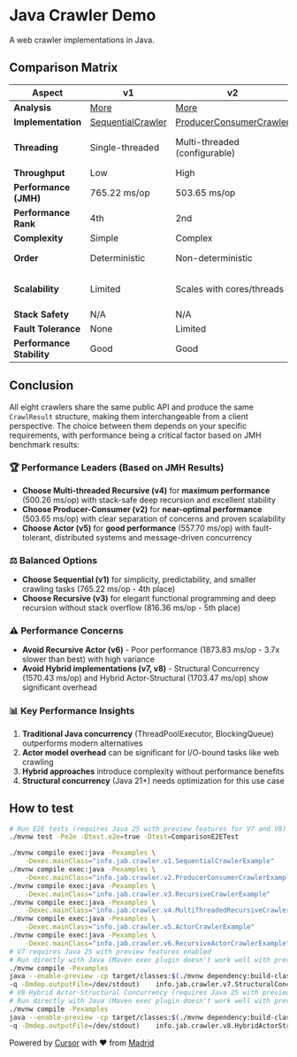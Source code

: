 # Java Crawler Demo

A web crawler implementations in Java.

## Comparison Matrix

| Aspect | v1 | v2 | v3 | v4 | v5 | v6 | v7 | v8 |
|--------|----|----|----|----|----|----|----|----|
| **Analysis** | [More](./docs/v1/README.md) | [More](./docs/v2/README.md) | [More](./docs/v3/README.md) | [More](./docs/v4/README.md) | [More](./docs/v5/README.md) | [More](./docs/v6/README.md) | [More](./docs/v7/README.md) | [More](./docs/v8/README.md) |
| **Implementation** | [SequentialCrawler](./src/main/java/info/jab/crawler/v1/SequentialCrawler.java) | [ProducerConsumerCrawler](./src/main/java/info/jab/crawler/v2/ProducerConsumerCrawler.java) | [RecursiveCrawler](./src/main/java/info/jab/crawler/v3/RecursiveCrawler.java) | [MultiThreadedRecursiveCrawler](./src/main/java/info/jab/crawler/v4/MultiThreadedRecursiveCrawler.java) | [ActorCrawler](./src/main/java/info/jab/crawler/v5/ActorCrawler.java) | [RecursiveActorCrawler](./src/main/java/info/jab/crawler/v6/RecursiveActorCrawler.java) | [StructuralConcurrencyCrawler](./src/main/java/info/jab/crawler/v7/StructuralConcurrencyCrawler.java) | [HybridActorStructuralCrawler](./src/main/java/info/jab/crawler/v8/HybridActorStructuralCrawler.java) |
| **Threading** | Single-threaded | Multi-threaded (configurable) | Single-threaded | Multi-threaded (configurable) | Multi-threaded (configurable) | Multi-threaded (configurable) | Multi-threaded (virtual threads) | Multi-threaded (virtual threads) |
| **Throughput** | Low | High | Low | **High** | High | Low | Low | Low |
| **Performance (JMH)** | 765.22 ms/op | 503.65 ms/op | 816.36 ms/op | **500.26 ms/op** ⭐ | 557.70 ms/op | 1873.83 ms/op ⚠️ | 1570.43 ms/op | 1703.47 ms/op |
| **Performance Rank** | 4th | 2nd | 5th | **1st** | 3rd | 8th | 6th | 7th |
| **Complexity** | Simple | Complex | Medium | Very Complex | Very Complex | Very Complex | Medium | Complex |
| **Order** | Deterministic | Non-deterministic | Deterministic | Non-deterministic | Non-deterministic | Non-deterministic | Non-deterministic | Non-deterministic |
| **Scalability** | Limited | Scales with cores/threads | Limited | Scales with cores/threads | Scales with actors (distributed) | Scales with actors (dynamic) | Scales with virtual threads | Scales with virtual threads + actors |
| **Stack Safety** | N/A | N/A | Yes (trampoline) | Yes (trampoline) | N/A | Yes (async recursion) | Yes (structured scopes) | Yes (structured scopes) |
| **Fault Tolerance** | None | Limited | None | Limited | High | High | High | Very High |
| **Performance Stability** | Good | Good | Good | **Excellent** | Good | Poor | Fair | Fair |

## Conclusion

All eight crawlers share the same public API and produce the same `CrawlResult` structure, making them interchangeable from a client perspective. The choice between them depends on your specific requirements, with performance being a critical factor based on JMH benchmark results:

### 🏆 **Performance Leaders (Based on JMH Results)**
- **Choose Multi-threaded Recursive (v4)** for **maximum performance** (500.26 ms/op) with stack-safe deep recursion and excellent stability
- **Choose Producer-Consumer (v2)** for **near-optimal performance** (503.65 ms/op) with clear separation of concerns and proven scalability
- **Choose Actor (v5)** for **good performance** (557.70 ms/op) with fault-tolerant, distributed systems and message-driven concurrency

### ⚖️ **Balanced Options**
- **Choose Sequential (v1)** for simplicity, predictability, and smaller crawling tasks (765.22 ms/op - 4th place)
- **Choose Recursive (v3)** for elegant functional programming and deep recursion without stack overflow (816.36 ms/op - 5th place)

### ⚠️ **Performance Concerns**
- **Avoid Recursive Actor (v6)** - Poor performance (1873.83 ms/op - 3.7x slower than best) with high variance
- **Avoid Hybrid implementations (v7, v8)** - Structural Concurrency (1570.43 ms/op) and Hybrid Actor-Structural (1703.47 ms/op) show significant overhead

### 📊 **Key Performance Insights**
1. **Traditional Java concurrency** (ThreadPoolExecutor, BlockingQueue) outperforms modern alternatives
2. **Actor model overhead** can be significant for I/O-bound tasks like web crawling
3. **Hybrid approaches** introduce complexity without performance benefits
4. **Structural concurrency** (Java 21+) needs optimization for this use case

## How to test

```bash
# Run E2E tests (requires Java 25 with preview features for V7 and V8)
./mvnw test -Pe2e -Dtest.e2e=true -Dtest=ComparisonE2ETest

./mvnw compile exec:java -Pexamples \
    -Dexec.mainClass="info.jab.crawler.v1.SequentialCrawlerExample"
./mvnw compile exec:java -Pexamples \
    -Dexec.mainClass="info.jab.crawler.v2.ProducerConsumerCrawlerExample"
./mvnw compile exec:java -Pexamples \
    -Dexec.mainClass="info.jab.crawler.v3.RecursiveCrawlerExample"
./mvnw compile exec:java -Pexamples \
    -Dexec.mainClass="info.jab.crawler.v4.MultiThreadedRecursiveCrawlerExample"
./mvnw compile exec:java -Pexamples \
    -Dexec.mainClass="info.jab.crawler.v5.ActorCrawlerExample"
./mvnw compile exec:java -Pexamples \
    -Dexec.mainClass="info.jab.crawler.v6.RecursiveActorCrawlerExample"
# V7 requires Java 25 with preview features enabled
# Run directly with Java (Maven exec plugin doesn't work well with preview features)
./mvnw compile -Pexamples
java --enable-preview -cp target/classes:$(./mvnw dependency:build-classpath \
-q -Dmdep.outputFile=/dev/stdout)    info.jab.crawler.v7.StructuralConcurrencyCrawlerExample
# V8 Hybrid Actor-Structural Concurrency (requires Java 25 with preview features)
# Run directly with Java (Maven exec plugin doesn't work well with preview features)
./mvnw compile -Pexamples
java --enable-preview -cp target/classes:$(./mvnw dependency:build-classpath \
-q -Dmdep.outputFile=/dev/stdout)    info.jab.crawler.v8.HybridActorStructuralCrawlerExample
```

Powered by [Cursor](https://www.cursor.com/) with ❤️ from [Madrid](https://www.google.com/maps/place/Community+of+Madrid,+Madrid/@40.4983324,-6.3162283,8z/data=!3m1!4b1!4m6!3m5!1s0xd41817a40e033b9:0x10340f3be4bc880!8m2!3d40.4167088!4d-3.5812692!16zL20vMGo0eGc?entry=ttu&g_ep=EgoyMDI1MDgxOC4wIKXMDSoASAFQAw%3D%3D)
